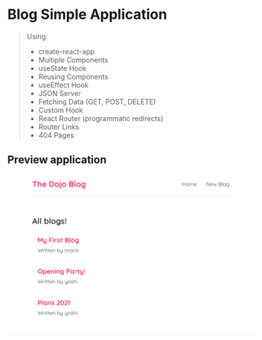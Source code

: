 # Blog Simple Application

> Using:
>
> - create-react-app
> - Multiple Components
> - useState Hook
> - Reusing Components
> - useEffect Hook
> - JSON Server
> - Fetching Data (GET, POST, DELETE)
> - Custom Hook
> - React Router (programmatic redirects)
> - Router Links
> - 404 Pages

## Preview application

![](./public/preview-img.png)
